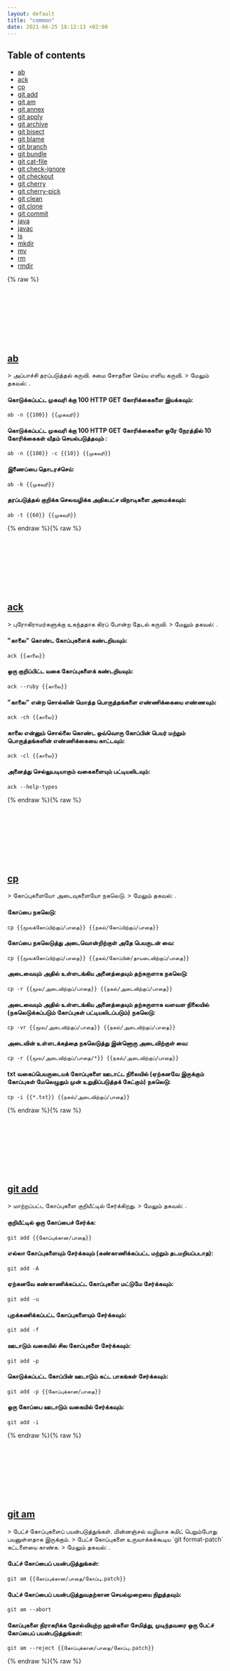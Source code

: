 ```yaml
---
layout: default
title: "common"
date: 2021-06-25 18:12:13 +02:00
---
```

## Table of contents
* <a href="#ab">ab</a>
* <a href="#ack">ack</a>
* <a href="#cp">cp</a>
* <a href="#git-add">git add</a>
* <a href="#git-am">git am</a>
* <a href="#git-annex">git annex</a>
* <a href="#git-apply">git apply</a>
* <a href="#git-archive">git archive</a>
* <a href="#git-bisect">git bisect</a>
* <a href="#git-blame">git blame</a>
* <a href="#git-branch">git branch</a>
* <a href="#git-bundle">git bundle</a>
* <a href="#git-cat-file">git cat-file</a>
* <a href="#git-check-ignore">git check-ignore</a>
* <a href="#git-checkout">git checkout</a>
* <a href="#git-cherry">git cherry</a>
* <a href="#git-cherry-pick">git cherry-pick</a>
* <a href="#git-clean">git clean</a>
* <a href="#git-clone">git clone</a>
* <a href="#git-commit">git commit</a>
* <a href="#java">java</a>
* <a href="#javac">javac</a>
* <a href="#ls">ls</a>
* <a href="#mkdir">mkdir</a>
* <a href="#mv">mv</a>
* <a href="#rm">rm</a>
* <a href="#rmdir">rmdir</a>

{% raw %}
<h2 id="ab">
  <a href="/ta/common/ab.html">ab</a> <a href="#ab"><svg class="icon">
    <use href="/assets/images/unicode_sprite.svg#link" />
  </svg></a>
</h2>
> அப்பாச்சி தரப்படுத்தல் கருவி. சுமை சோதனை செய்ய எளிய கருவி.
> மேலும் தகவல்: <https://httpd.apache.org/docs/current/programs/ab.html>.

#### கொடுக்கப்பட்ட முகவரி க்கு 100 HTTP GET கோரிக்கைகளை இயக்கவும்:
```shell
ab -n {{100}} {{முகவரி}}
```
#### கொடுக்கப்பட்ட முகவரி க்கு 100 HTTP GET கோரிக்கைகளை ஒரே நேரத்தில் 10 கோரிக்கைகள் வீதம் செயல்படுத்தவும் :
```shell
ab -n {{100}} -c {{10}} {{முகவரி}}
```
#### இணைப்பை தொடரச்செய்:
```shell
ab -k {{முகவரி}}
```
#### தரப்படுத்தல் குறிக்க செலவழிக்க அதிகபட்ச விநாடிகளை அமைக்கவும்:
```shell
ab -t {{60}} {{முகவரி}}
```
{% endraw %}{% raw %}
<h2 id="ack">
  <a href="/ta/common/ack.html">ack</a> <a href="#ack"><svg class="icon">
    <use href="/assets/images/unicode_sprite.svg#link" />
  </svg></a>
</h2>
> புரோகிராமர்களுக்கு உகந்ததாக கிரப் போன்ற தேடல் கருவி.
> மேலும் தகவல்: <https://beyondgrep.com/documentation/>.

#### "காலை" கொண்ட கோப்புகளைக் கண்டறியவும்:
```shell
ack {{காலை}}
```
#### ஒரு குறிப்பிட்ட வகை கோப்புகளைக் கண்டறியவும்:
```shell
ack --ruby {{காலை}}
```
#### "காலை" என்ற சொல்லின் மொத்த பொருத்தங்களை எண்ணிக்கையை எண்ணவும்:
```shell
ack -ch {{காலை}}
```
#### காலை என்னும் சொல்லை கொண்ட ஒவ்வொரு கோப்பின் பெயர் மற்றும் பொருத்தங்களின் எண்ணிக்கையை காட்டவும்:
```shell
ack -cl {{காலை}}
```
#### அனைத்து செல்லுபடியாகும் வகைகளையும் பட்டியலிடவும்:
```shell
ack --help-types
```
{% endraw %}{% raw %}
<h2 id="cp">
  <a href="/ta/common/cp.html">cp</a> <a href="#cp"><svg class="icon">
    <use href="/assets/images/unicode_sprite.svg#link" />
  </svg></a>
</h2>
> கோப்புகளையோ அடைவுகளையோ நகலெடு.
> மேலும் தகவல்: <https://www.gnu.org/software/coreutils/cp>.

#### கோப்பை நகலெடு:
```shell
cp {{மூலக்கோப்பிற்குப்/பாதை}} {{நகல்/கோப்பிற்குப்/பாதை}}
```
#### கோப்பை நகலெடுத்து அடைவொன்றிற்குள் அதே பெயருடன் வை:
```shell
cp {{மூலக்கோப்பிற்குப்/பாதை}} {{நகல்/கோப்பின்/தாயடைவிற்குப்/பாதை}}
```
#### அடைவையும் அதில் உள்ளடங்கிய அனைத்தையும் தற்சுருளாக நகலெடு:
```shell
cp -r {{மூல/அடைவிற்குப்/பாதை}} {{நகல்/அடைவிற்குப்/பாதை}}
```
#### அடைவையும் அதில் உள்ளடங்கிய அனைத்தையும் தற்சுருளாக வளவள நிலையில் (நகலெடுக்கப்படும் கோப்புகள் பட்டியலிடப்படும்) நகலெடு:
```shell
cp -vr {{மூல/அடைவிற்குப்/பாதை}} {{நகல்/அடைவிற்குப்/பாதை}}
```
#### அடைவின் உள்ளடக்கத்தை நகலெடுத்து இன்னொரு அடைவிற்குள் வை:
```shell
cp -r {{மூல/அடைவிற்குப்/பாதை/*}} {{நகல்/அடைவிற்குப்/பாதை}}
```
#### txt வகைப்பெயருடையக் கோப்புகளை ஊடாட்ட நிலையில் (ஏற்கனவே இருக்கும் கோப்புகள் மேலெழுதும் முன் உறுதிப்படுத்தக் கேட்கும்) நகலெடு:
```shell
cp -i {{*.txt}} {{நகல்/அடைவிற்குப்/பாதை}}
```
{% endraw %}{% raw %}
<h2 id="git-add">
  <a href="/ta/common/git-add.html">git add</a> <a href="#git-add"><svg class="icon">
    <use href="/assets/images/unicode_sprite.svg#link" />
  </svg></a>
</h2>
> மாற்றப்பட்ட கோப்புகளை குறியீட்டில் சேர்க்கிறது.
> மேலும் தகவல்: <https://git-scm.com/docs/git-add>.

#### குறியீட்டில் ஒரு கோப்பைச் சேர்க்க:
```shell
git add {{கோப்புக்கான/பாதை}}
```
#### எல்லா கோப்புகளையும் சேர்க்கவும் (கண்காணிக்கப்பட்ட மற்றும் தடமறியப்படாத):
```shell
git add -A
```
#### ஏற்கனவே கண்காணிக்கப்பட்ட கோப்புகளை மட்டுமே சேர்க்கவும்:
```shell
git add -u
```
#### புறக்கணிக்கப்பட்ட கோப்புகளையும் சேர்க்கவும்:
```shell
git add -f
```
#### ஊடாடும் வகையில் சில கோப்புகளை சேர்க்கவும்:
```shell
git add -p
```
#### கொடுக்கப்பட்ட கோப்பின் ஊடாடும் கட்ட பாகங்கள் சேர்க்கவும்:
```shell
git add -p {{கோப்புக்கான/பாதை}}
```
#### ஒரு கோப்பை ஊடாடும் வகையில் சேர்க்கவும்:
```shell
git add -i
```
{% endraw %}{% raw %}
<h2 id="git-am">
  <a href="/ta/common/git-am.html">git am</a> <a href="#git-am"><svg class="icon">
    <use href="/assets/images/unicode_sprite.svg#link" />
  </svg></a>
</h2>
> பேட்ச் கோப்புகளைப் பயன்படுத்துங்கள். மின்னஞ்சல் வழியாக கமிட் பெறும்போது பயனுள்ளதாக இருக்கும்.
> பேட்ச் கோப்புகளை உருவாக்கக்கூடிய `git format-patch` கட்டளையை காண்க.
> மேலும் தகவல்: <https://git-scm.com/docs/git-am>.

#### பேட்ச் கோப்பைப் பயன்படுத்துங்கள்:
```shell
git am {{கோப்புக்கான/பாதை/கோப்பு.patch}}
```
#### பேட்ச் கோப்பைப் பயன்படுத்துவதற்கான செயல்முறையை நிறுத்தவும்:
```shell
git am --abort
```
#### கோப்புகளை நிராகரிக்க தோல்வியுற்ற ஹன்களை சேமித்து, முடிந்தவரை ஒரு பேட்ச் கோப்பைப் பயன்படுத்துங்கள்:
```shell
git am --reject {{கோப்புக்கான/பாதை/கோப்பு.patch}}
```
{% endraw %}{% raw %}
<h2 id="git-annex">
  <a href="/ta/common/git-annex.html">git annex</a> <a href="#git-annex"><svg class="icon">
    <use href="/assets/images/unicode_sprite.svg#link" />
  </svg></a>
</h2>
> கோப்புகளை அவற்றின் உள்ளடக்கங்களை சரிபார்க்காமல், ஜிட் மூலம் நிர்வகிக்கவும்.
> ஒரு கோப்பு இணைக்கப்படும்போது, ​​அதன் உள்ளடக்கம் ஒரு முக்கிய மதிப்புக் கடைக்கு நகர்த்தப்படும், மேலும் உள்ளடக்கத்தை சுட்டிக்காட்டும் ஒரு சிம்லிங்க் செய்யப்படுகிறது.
> மேலும் தகவல்: <https://git-annex.branchable.com>.

#### உதவி:
```shell
git annex help
```
#### `git annex` உடன் ஒரு களஞ்சியத்தை தொடங்கவும்:
```shell
git annex init
```
#### ஒரு கோப்பைச் சேர்க்கவும்:
```shell
git annex add {{கோப்பு_அல்லது_கோப்பகத்திற்கான/பாதை}}
```
#### ஒரு கோப்பு அல்லது கோப்பகத்தின் தற்போதைய நிலையைக் காட்டு:
```shell
git annex status {{கோப்பு_அல்லது_கோப்பகத்திற்கான/பாதை}}
```
#### தொலைநிலையுடன் உள்ளூர் களஞ்சியத்தை ஒத்திசைக்கவும்:
```shell
git annex {{தொலைநிலை}}
```
#### ஒரு கோப்பு அல்லது கோப்பகத்தைப் பெறுங்கள்:
```shell
git annex get {{கோப்பு_அல்லது_கோப்பகத்திற்கான/பாதை}}
```
{% endraw %}{% raw %}
<h2 id="git-apply">
  <a href="/ta/common/git-apply.html">git apply</a> <a href="#git-apply"><svg class="icon">
    <use href="/assets/images/unicode_sprite.svg#link" />
  </svg></a>
</h2>
> கோப்புகள் மற்றும் / அல்லது குறியீட்டுக்கு ஒரு இணைப்பு பயன்படுத்தவும்.
> மேலும் தகவல்: <https://git-scm.com/docs/git-apply>.

#### இணைக்கப்பட்ட கோப்புகளைப் பற்றிய செய்திகளை அச்சிடுங்கள்:
```shell
git apply --verbose {{கோப்புக்கான/பாதை}}
```
#### இணைக்கப்பட்ட கோப்புகளை குறியீட்டில் பயன்படுத்தவும் மற்றும் சேர்க்கவும்:
```shell
git apply --index {{கோப்புக்கான/பாதை}}
```
#### ரிமோட் பேட்ச் கோப்பைப் பயன்படுத்துங்கள்:
```shell
curl {{https://example.com/கோப்பு.patch}} | git apply
```
#### உள்ளீட்டிற்கான வெளியீட்டு வேறுபாடு நிலை மற்றும் இணைப்பு பொருந்தும்:
```shell
git apply --stat --apply {{கோப்புக்கான/பாதை}}
```
#### பேட்சை தலைகீழாகப் பயன்படுத்துங்கள்:
```shell
git apply --reverse {{கோப்புக்கான/பாதை}}
```
#### பேட்ச் முடிவை குறியீட்டில் வேலை செய்யும் மரத்தை மாற்றாமல் சேமிக்கவும்:
```shell
git apply --cache {{கோப்புக்கான/பாதை}}
```
{% endraw %}{% raw %}
<h2 id="git-archive">
  <a href="/ta/common/git-archive.html">git archive</a> <a href="#git-archive"><svg class="icon">
    <use href="/assets/images/unicode_sprite.svg#link" />
  </svg></a>
</h2>
> பெயரிடப்பட்ட மரத்திலிருந்து கோப்புகளின் காப்பகத்தை உருவாக்கவும்.
> மேலும் தகவல்: <https://git-scm.com/docs/git-archive>.

#### தற்போதைய HEAD இன் உள்ளடக்கங்களிலிருந்து ஒரு தார் காப்பகத்தை உருவாக்கி அதை நிலையான வெளியீட்டில் அச்சிடுக:
```shell
git archive --verbose HEAD
```
#### தற்போதைய HEAD இலிருந்து ஒரு ஜிப் காப்பகத்தை உருவாக்கி அதை நிலையான வெளியீட்டில் அச்சிடுக:
```shell
git archive --verbose --format=zip HEAD
```
#### மேலே உள்ளதைப் போலவே, ஆனால் கோப்புக்கு ஜிப் காப்பகத்தை எழுதவும்:
```shell
git archive --verbose --output={{கோப்புக்கான/பாதை/கோப்பு.zip}} HEAD
```
#### ஒரு குறிப்பிட்ட கிளையில் சமீபத்திய உறுதிப்பாட்டின் உள்ளடக்கங்களிலிருந்து தார் காப்பகத்தை உருவாக்கவும்:
```shell
git archive --output={{கோப்புக்கான/பாதை/கோப்பு.tar}} {{கிளை_பெயர்}}
```
#### ஒரு குறிப்பிட்ட கோப்பகத்தின் உள்ளடக்கங்களிலிருந்து தார் காப்பகத்தை உருவாக்கவும்:
```shell
git archive --output={{கோப்புக்கான/பாதை/கோப்பு.tar}} HEAD:{{கோப்பகத்திற்கான/பாதை}}
```
#### ஒவ்வொரு கோப்பிற்கும் ஒரு குறிப்பிட்ட கோப்பகத்திற்குள் காப்பகப்படுத்த ஒரு பாதையைத் தயாரிக்கவும்:
```shell
git archive --output={{கோப்புக்கான/பாதை/கோப்பு.tar}} --prefix={{தயார்படுத்தும்/பாதை}}/ HEAD
```
{% endraw %}{% raw %}
<h2 id="git-bisect">
  <a href="/ta/common/git-bisect.html">git bisect</a> <a href="#git-bisect"><svg class="icon">
    <use href="/assets/images/unicode_sprite.svg#link" />
  </svg></a>
</h2>
> ஒரு பிழையை அறிமுகப்படுத்திய உறுதிப்பாட்டைக் கண்டுபிடிக்க பைனரி தேடலைப் பயன்படுத்தவும்.
> தவறான உறுதிப்பாட்டை படிப்படியாகக் குறைக்க கிட் தானாகவே கமிட் வரைபடத்தில் முன்னும் பின்னுமாக குதிக்கிறது.
> மேலும் தகவல்: <https://git-scm.com/docs/git-bisect>.

#### அறியப்பட்ட தரமற்ற கமிட் மற்றும் அறியப்பட்ட சுத்தமான (பொதுவாக பழையது) வரம்புக்குட்பட்ட ஒரு கமிட் வரம்பில் ஒரு இரு அமர்வு தொடங்கவும்:
```shell
git bisect start {{மோசமான_கமிட்}} {{நல்ல_கமிட்}}
```
#### `git bisect` தேர்ந்தெடுக்கும் ஒவ்வொரு உறுதிப்பாட்டிற்கும், சிக்கலுக்காக அதைச் சோதித்தபின் அதை" கெட்டது "அல்லது" நல்லது "என்று குறிக்கவும்:
```shell
git bisect {{good|bad}}
```
#### `git bisect` தவறான செயலை சுட்டிக்காட்டிய பின், இருசக்கர அமர்வை முடித்துவிட்டு முந்தைய கிளைக்குத் திரும்புக:
```shell
git bisect reset
```
#### ஒரு பிரிவின் போது ஒரு உறுதிப்பாட்டைத் தவிர்க்கவும் (எ.கா. வேறுபட்ட பிரச்சினை காரணமாக சோதனைகளில் தோல்வியுற்றது):
```shell
git bisect skip
```
{% endraw %}{% raw %}
<h2 id="git-blame">
  <a href="/ta/common/git-blame.html">git blame</a> <a href="#git-blame"><svg class="icon">
    <use href="/assets/images/unicode_sprite.svg#link" />
  </svg></a>
</h2>
> ஒரு கோப்பின் ஒவ்வொரு வரியிலும் கமிட் ஹாஷ் மற்றும் கடைசி எழுத்தாளரைக் காட்டு.
> மேலும் தகவல்: <https://git-scm.com/docs/git-blame>.

#### எழுத்தாளர் பெயருடன் கோப்பை அச்சிட்டு ஒவ்வொரு வரியிலும் ஹாஷ் செய்யுங்கள்:
```shell
git blame {{கோப்பு}}
```
#### எழுத்தாளர் மின்னஞ்சலுடன் கோப்பை அச்சிட்டு ஒவ்வொரு வரியிலும் ஹாஷ் செய்யுங்கள்:
```shell
git blame -e {{கோப்பு}}
```
{% endraw %}{% raw %}
<h2 id="git-branch">
  <a href="/ta/common/git-branch.html">git branch</a> <a href="#git-branch"><svg class="icon">
    <use href="/assets/images/unicode_sprite.svg#link" />
  </svg></a>
</h2>
> கிளைகளுடன் வேலை செய்வதற்கான பிரதான கிட் கட்டளை.
> மேலும் தகவல்: <https://git-scm.com/docs/git-branch>.

#### கணினியில் உள்ள அனைத்து கிளைகளையும் பட்டியலிடுங்கள். தற்போதைய கிளை `*` ஆல் சிறப்பிக்கப்படுகிறது:
```shell
git branch
```
#### அனைத்து கிளைகளையும் பட்டியலிடுங்கள் (கணினி மற்றும் தொலை களஞ்சியங்களில்):
```shell
git branch -a
```
#### தற்போதைய கிளையின் பெயரைக் காட்டு:
```shell
git branch --show-current
```
#### தற்போதைய கமிட்டின் அடிப்படையில் புதிய கிளையை உருவாக்கவும்:
```shell
git branch {{கிளையின்_பெயர்}}
```
#### ஒரு குறிப்பிட்ட கமிட்டின் அடிப்படையில் புதிய கிளையை உருவாக்கவும்:
```shell
git branch {{கிளையின்_பெயர்}} {{கமிட்_ஹாஷ்}}
```
#### ஒரு கிளையின் மறுபெயரிடு (இதை செய்ய அந்த கிளையை செக்கவுட் செய்த்திருக்க கூடாது):
```shell
git branch -m {{பழைய_கிளையின்_பெயர்}} {{புதிய_கிளையின்_பெயர்}}
```
#### கணினியில் ஒரு கிளையை நீக்கு (இதை செய்ய அந்த கிளையை செக்கவுட் செய்த்திருக்க கூடாது):
```shell
git branch -d {{கிளையின்_பெயர்}}
```
#### தொலை களஞ்சியத்தில் ஒரு கிளையை நீக்கு:
```shell
git push {{தொலை_களஞ்சிய_பெயர்}} --delete {{தொலை_கிளையின்_பெயர்}}
```
{% endraw %}{% raw %}
<h2 id="git-bundle">
  <a href="/ta/common/git-bundle.html">git bundle</a> <a href="#git-bundle"><svg class="icon">
    <use href="/assets/images/unicode_sprite.svg#link" />
  </svg></a>
</h2>
> ஒரு காப்பக கோப்பில் பொருள்கள் மற்றும் குறிப்புகளை தொகுக்கவும்.
> மேலும் தகவல்: <https://git-scm.com/docs/git-bundle>.

#### ஒரு குறிப்பிட்ட கிளையின் அனைத்து பொருள்கள் மற்றும் குறிப்புகளைக் கொண்ட ஒரு மூட்டை கோப்பை உருவாக்கவும்:
```shell
git bundle create {{கோப்புக்கான/பாதை/கோப்பு.bundle}} {{கிளையின்_பெயர்}}
```
#### அனைத்து கிளைகளின் மூட்டை கோப்பை உருவாக்கவும்:
```shell
git bundle create {{கோப்புக்கான/பாதை/கோப்பு.bundle}} --all
```
#### தற்போதைய கிளையின் கடைசி 5 கமிட்டுகளின் மூட்டை கோப்பை உருவாக்கவும்:
```shell
git bundle create {{கோப்புக்கான/பாதை/கோப்பு.bundle}} -{{5}} {{HEAD}}
```
#### சமீபத்திய 7 நாட்களின் மூட்டை கோப்பை உருவாக்கவும்:
```shell
git bundle create {{கோப்புக்கான/பாதை/கோப்பு.bundle}} --since={{7.days}} {{HEAD}}
```
#### ஒரு மூட்டை கோப்பு தற்போதைய களஞ்சியத்தில் செல்லுபடியாகும் மற்றும் பயன்படுத்தலாம் என்பதை சரிபார்க்கவும்:
```shell
git bundle verify {{கோப்புக்கான/பாதை/கோப்பு.bundle}}
```
#### ஒரு மூட்டையில் உள்ள குறிப்புகளின் பட்டியலை நிலையான வெளியீட்டில் அச்சிடுக:
```shell
git bundle unbundle {{கோப்புக்கான/பாதை/கோப்பு.bundle}}
```
#### ஒரு மூட்டை கோப்பிலிருந்து ஒரு குறிப்பிட்ட கிளையை தற்போதைய களஞ்சியத்தில் இணைக்கவும்:
```shell
git pull {{கோப்புக்கான/பாதை/கோப்பு.bundle}} {{கிளையின்_பெயர்}}
```
{% endraw %}{% raw %}
<h2 id="git-cat-file">
  <a href="/ta/common/git-cat-file.html">git cat-file</a> <a href="#git-cat-file"><svg class="icon">
    <use href="/assets/images/unicode_sprite.svg#link" />
  </svg></a>
</h2>
> கிட் களஞ்சிய பொருள்களுக்கான உள்ளடக்கம் அல்லது வகை மற்றும் அளவு தகவல்களை வழங்கவும்.
> மேலும் தகவல்: <https://git-scm.com/docs/git-cat-file>.

#### HEAD கமிட்டின் அளவை பைட்டுகளில் பெறுங்கள்:
```shell
git cat-file -s HEAD
```
#### கொடுக்கப்பட்ட கிட் பொருளின் வகையை (குமிழ், மரம், கமிட், டேக்) பெறுங்கள்:
```shell
git cat-file -t {{8c442dc3}}
```
#### கொடுக்கப்பட்ட கிட் பொருளின் உள்ளடக்கத்தை அதன் வகையின் அடிப்படையில் அழகாக அச்சிடுக:
```shell
git cat-file -p {{HEAD~2}}
```
{% endraw %}{% raw %}
<h2 id="git-check-ignore">
  <a href="/ta/common/git-check-ignore.html">git check-ignore</a> <a href="#git-check-ignore"><svg class="icon">
    <use href="/assets/images/unicode_sprite.svg#link" />
  </svg></a>
</h2>
> (".gitignore") கோப்புகளை புறக்கணிக்கவும் / விலக்கவும் பகுப்பாய்வு செய்து பிழைத்திருத்தம் செய்யுங்கள்.
> மேலும் தகவல்: <https://git-scm.com/docs/git-check-ignore>.

#### ஒரு கோப்பு அல்லது கோப்புறை புறக்கணிக்கப்பட்டுள்ளதா என சரிபார்க்கவும்:
```shell
git check-ignore {{கோப்பு_அல்லது_கோப்புறைக்கான/பாதை}}
```
#### பல கோப்புகள் அல்லது கோப்பகங்கள் புறக்கணிக்கப்படுகின்றனவா என்பதைச் சரிபார்க்கவும்:
```shell
git check-ignore {{கோப்புக்கான_பாதை}} {{கோப்புறைக்கான_பாதை}}
```
#### stdin இலிருந்து ஒரு வரியில் ஒன்றுக்கு பாதை பெயர்களைப் பயன்படுத்தவும்:
```shell
git check-ignore --stdin < {{கோப்பு_பட்டியலுக்கான/பாதை}}
```
#### குறியீட்டை சரிபார்க்க வேண்டாம் (பாதைகள் ஏன் கண்காணிக்கப்பட்டன மற்றும் புறக்கணிக்கப்படவில்லை என்பதை பிழைத்திருத்த பயன்படுகிறது):
```shell
git check-ignore --no-index {{கோப்புகள்_அல்லது_கோப்புறைகளுக்கான/பாதை}}
```
#### ஒவ்வொரு பாதைக்கும் பொருந்தும் முறை பற்றிய விவரங்களைச் சேர்க்கவும்:
```shell
git check-ignore --verbose {{கோப்புகள்_அல்லது_கோப்புறைகளுக்கான/பாதை}}
```
{% endraw %}{% raw %}
<h2 id="git-checkout">
  <a href="/ta/common/git-checkout.html">git checkout</a> <a href="#git-checkout"><svg class="icon">
    <use href="/assets/images/unicode_sprite.svg#link" />
  </svg></a>
</h2>
> வேலை செய்யும் மரத்திற்கு ஒரு கிளை அல்லது பாதைகளை செக்கவுட் செய்ய.
> மேலும் தகவல்: <https://git-scm.com/docs/git-checkout>.

#### புதிய கிளையை உருவாக்கி மாறவும்:
```shell
git checkout -b {{கிளையின்_பெயர்}}
```
#### ஒரு குறிப்பிட்ட குறிப்பை அடிப்படையாகக் கொண்டு புதிய கிளையை உருவாக்கி மாறவும் (கிளை, தொலை / கிளை, குறிச்சொல் சரியான குறிப்புகளின் எடுத்துக்காட்டுகள்):
```shell
git checkout -b {{கிளையின்_பெயர்}} {{குறிப்பு}}
```
#### ஏற்கனவே உள்ள உள்ளூர் கிளைக்கு மாறவும்:
```shell
git checkout {{கிளையின்_பெயர்}}
```
#### முன்பு செக்கவுட்ச்செய்யப்பட்ட கிளைக்கு மாறவும்:
```shell
git checkout -
```
#### ஏற்கனவே உள்ள தொலை கிளைக்கு மாறவும்:
```shell
git checkout --track {{தொலை_பெயர்}}/{{கிளையின்_பெயர்}}
```
#### தற்போதைய கோப்பகத்தில் நிலையற்ற அனைத்து மாற்றங்களையும் நிராகரிக்கவும் (செயல்தவிர் போன்ற கட்டளைகளுக்கு `git reset` ஐப் பார்க்கவும்):
```shell
git checkout .
```
#### கொடுக்கப்பட்ட கோப்பில் நிலையற்ற மாற்றங்களை நிராகரிக்கவும்:
```shell
git checkout {{கோப்பு_பெயர்}}
```
#### தற்போதைய கோப்பகத்தில் ஒரு கோப்பை ஒரு குறிப்பிட்ட கிளையில் செய்த பதிப்போடு மாற்றவும்:
```shell
git checkout {{கிளையின்_பெயர்}} -- {{கோப்பு_பெயர்}}
```
{% endraw %}{% raw %}
<h2 id="git-cherry-pick">
  <a href="/ta/common/git-cherry-pick.html">git cherry-pick</a> <a href="#git-cherry-pick"><svg class="icon">
    <use href="/assets/images/unicode_sprite.svg#link" />
  </svg></a>
</h2>
> தற்போதுள்ள கமிட்டுகளால் அறிமுகப்படுத்தப்பட்ட மாற்றங்களை தற்போதைய கிளையில் பயன்படுத்துங்கள்.
> மற்றொரு கிளையில் மாற்றங்களைப் பயன்படுத்த, முதலில் விரும்பிய கிளைக்கு மாற `git checkout` ஐப் பயன்படுத்தவும்.
> மேலும் தகவல்: <https://git-scm.com/docs/git-cherry-pick>.

#### தற்போதைய கிளைக்கு ஒரு கமிட்டை பயன்படுத்துங்கள்:
```shell
git cherry-pick {{கமிட்}}
```
#### தற்போதைய கிளையில் பலவிதமான கமிட்டுகளைப் பயன்படுத்துங்கள் (மேலும் `git rebase --onto` பார்க்கவும் ):
```shell
git cherry-pick {{தொடக்க_கமிட்}}~..{{முடிவு_கமிட்}}
```
#### தற்போதைய கிளைக்கு பல (வரிசை அல்லாத) கமிட்டுகளைப் பயன்படுத்துங்கள்:
```shell
git cherry-pick {{கமிட்_1}} {{கமிட்_2}}
```
#### ஒரு கமிட்டை உருவாக்காமல், பணிபுரியும் கோப்பகத்தில் ஒரு கமிட்டின் மாற்றங்களைச் சேர்க்கவும்:
```shell
git cherry-pick -n {{கமிட்}}
```
{% endraw %}{% raw %}
<h2 id="git-cherry">
  <a href="/ta/common/git-cherry.html">git cherry</a> <a href="#git-cherry"><svg class="icon">
    <use href="/assets/images/unicode_sprite.svg#link" />
  </svg></a>
</h2>
> அப்ஸ்ட்ரீமில் இன்னும் பயன்படுத்தப்படாத கமிட்டுகளைக் கண்டறியவும்.
> மேலும் தகவல்: <https://git-scm.com/docs/git-cherry>.

#### அப்ஸ்ட்ரீமில் சமமான கமிட்டுகளுடன் கமிட்டுகளையும் (அவற்றின் செய்திகளையும்) காட்டு:
```shell
git cherry -v
```
#### வேறு அப்ஸ்ட்ரீம் மற்றும் தலைப்பு கிளையை குறிப்பிடவும்:
```shell
git cherry {{தோற்றம்}} {{தலைப்பு}}
```
#### கொடுக்கப்பட்ட வரம்புக்குள் கமிட்களை கட்டுப்படுத்து:
```shell
git cherry {{தோற்றம்}} {{தலைப்பு}} {{அடித்தளம்}}
```
{% endraw %}{% raw %}
<h2 id="git-clean">
  <a href="/ta/common/git-clean.html">git clean</a> <a href="#git-clean"><svg class="icon">
    <use href="/assets/images/unicode_sprite.svg#link" />
  </svg></a>
</h2>
> கண்காணிக்கப்படாத கோப்புகளை பணியிடத்திலிருந்து அகற்றவும்.
> மேலும் தகவல்: <https://git-scm.com/docs/git-clean>.

#### கிட் மூலம் கண்காணிக்கப்படாத கோப்புகளை நீக்கு:
```shell
git clean
```
#### கிட் மூலம் கண்காணிக்கப்படாத கோப்புகளை ஊடாடும் வகையில் நீக்கு:
```shell
git clean -i
```
#### எந்த கோப்புகள் உண்மையில் நீக்கப்படாமல் நீக்கப்படும் என்பதைக் காட்டு:
```shell
git clean --dry-run
```
#### கிட் மூலம் கண்காணிக்கப்படாத கோப்புகளை கட்டாயமாக நீக்கு:
```shell
git clean -f
```
#### கிட் மூலம் கண்காணிக்கப்படாத கோப்பகங்களை கட்டாயமாக நீக்கு:
```shell
git clean -fd
```
#### `.gitignore` மற்றும் `.git/info/exclude` ஆகியவற்றில் புறக்கணிக்கப்பட்ட கோப்புகள் உட்பட, தடமறியப்படாத கோப்புகளை நீக்கு:
```shell
git clean -x
```
{% endraw %}{% raw %}
<h2 id="git-clone">
  <a href="/ta/common/git-clone.html">git clone</a> <a href="#git-clone"><svg class="icon">
    <use href="/assets/images/unicode_sprite.svg#link" />
  </svg></a>
</h2>
> ஏற்கனவே உள்ள ஒரு களஞ்சியத்தை குளோன் செய்யுங்கள்.
> மேலும் தகவல்: <https://git-scm.com/docs/git-clone>.

#### ஏற்கனவே உள்ள ஒரு களஞ்சியத்தை குளோன் செய்யுங்கள்:
```shell
git clone {{தொலை_களஞ்சிய_இடம்}}
```
#### இருக்கும் களஞ்சியத்தையும் அதன் துணை தொகுதிகளையும் குளோன் செய்யுங்கள்:
```shell
git clone --recursive {{தொலை_களஞ்சிய_இடம்}}
```
#### கணினியில் உள்ள ஒரு களஞ்சியத்தை குளோன் செய்யுங்கள்:
```shell
git clone -l {{கணினியில்/உள்ள/களஞ்சியத்தின்/பாதை}}
```
#### அமைதியாக குளோன்:
```shell
git clone -q {{தொலை_களஞ்சிய_இடம்}}
```
#### இயல்புநிலை கிளையில் மிகச் சமீபத்திய 10 கமிட்டுகளை மட்டுமே பெறும் களஞ்சியத்தை குளோன் செய்யுங்கள் (நேரத்தைச் சேமிக்க பயனுள்ளதாக இருக்கும்):
```shell
git clone --depth {{10}} {{தொலை_களஞ்சிய_இடம்}}
```
{% endraw %}{% raw %}
<h2 id="git-commit">
  <a href="/ta/common/git-commit.html">git commit</a> <a href="#git-commit"><svg class="icon">
    <use href="/assets/images/unicode_sprite.svg#link" />
  </svg></a>
</h2>
> கோப்புகளை களஞ்சியத்திற்கு கமிட்செய்ய.
> மேலும் தகவல்: <https://git-scm.com/docs/git-commit>.

#### ஒரு செய்தியுடன் களஞ்சியத்திற்கு அரங்குக் கோப்புகளை கமிட் செய்யுங்கள்:
```shell
git commit -m "{{செய்தி}}"
```
#### அனைத்து மாற்றியமைக்கப்பட்ட கோப்புகளையும் தானாக நிலைநிறுத்து, செய்தியுடன் கமிட் செய்யுங்கள்:
```shell
git commit -a -m "{{செய்தி}}"
```
#### கடைசி கட்டத்தை தற்போதைய நிலை மாற்றங்களுடன் கமிட் செய்யுங்கள்:
```shell
git commit --amend
```
#### குறிப்பிட்ட (ஏற்கனவே அரங்கேற்றப்பட்ட) கோப்புகளை மட்டுமே கமிட் செய்யுங்கள்:
```shell
git commit {{எனது/கோப்பு1க்கான/பாதை}} {{எனது/கோப்பு2க்கான/பாதை}}
```
{% endraw %}{% raw %}
<h2 id="java">
  <a href="/ta/common/java.html">java</a> <a href="#java"><svg class="icon">
    <use href="/assets/images/unicode_sprite.svg#link" />
  </svg></a>
</h2>
> ஜாவா பயன்பாட்டு துவக்கி.
> மேலும் தகவல்: <https://java.com>.

#### ஒரு main செயல்பாட்டைக் கொண்ட ஜாவா .class கோப்பை வெறும் class பெயரை பயன்படுத்தி இயக்கவும்:
```shell
java {{class_பெயரை}}
```
#### ஒரு .jar நிரலை இயக்கவும்:
```shell
java -jar {{கோபின்_பெயர்.jar}}
```
#### போர்ட் 5005 இல் இணைக்க காத்திருக்கும் பிழைதிருத்தி .jar நிரலை இயக்கவும்:
```shell
java -agentlib:jdwp=transport=dt_socket,server=y,suspend=y,address=*:5005 -jar {{கோபின்_பெயர்.jar}}
```
#### JDK, JRE மற்றும் HotSpot மென்பொருள் பதிப்புகள் காண்பி:
```shell
java -version
```
#### java கட்டளைக்கான பயன்பாட்டு தகவலை காண்பி:
```shell
java -help
```
{% endraw %}{% raw %}
<h2 id="javac">
  <a href="/ta/common/javac.html">javac</a> <a href="#javac"><svg class="icon">
    <use href="/assets/images/unicode_sprite.svg#link" />
  </svg></a>
</h2>
> ஜாவா நிரல்மொழிமாற்றி.

#### `.java` கோப்பை நிரல்மொழிமாற்ற:
```shell
javac {{கோப்பு.java}}
```
#### பல `.java` கோப்புகளை நிரல்மொழிமாற்ற:
```shell
javac {{கோப்பு1.java}} {{கோப்பு2.java}} {{கோப்பு3.java}}
```
#### தற்போதைய கோப்பகத்தில் அனைத்து `.java` கோப்புகளையும் நிரல்மொழிமாற்ற:
```shell
javac {{*.java}}
```
#### ஒரு `.java` கோப்பை நிரல்மொழிமாற்றி, அதன் விளைவாக வரும் `.class` கோப்பை ஒரு குறிப்பிட்ட கோப்பகத்தில் வைக்கவும்:
```shell
javac -d {{கோப்புறையை/குறிவைக்கும்/பாதை}} {{கோப்பு.java}}
```
{% endraw %}{% raw %}
<h2 id="ls">
  <a href="/ta/common/ls.html">ls</a> <a href="#ls"><svg class="icon">
    <use href="/assets/images/unicode_sprite.svg#link" />
  </svg></a>
</h2>
> அடைவு உள்ளடக்கத்தைப் பட்டியலிடு.
> மேலும் தகவல்: <https://www.gnu.org/software/coreutils/ls>.

#### கோப்புகளை வரிக்கொன்றாகப் பட்டியலிடு:
```shell
ls -1
```
#### மறைவான கோப்புகளுட்பட அனைத்துக் கோப்புகளையும் பட்டியலிடு:
```shell
ls -a
```
#### அனைத்துக் கோப்புகளையும் முழு விவரங்களுடன் (அனுமதி, உடைமை, கோப்பளவு, மாற்றமைத்தத் தேதி) பட்டியலிடு:
```shell
ls -la
```
#### கோப்பளவு படிப்பதற்கெளிய அலகுகளில் (KiB, MiB, GiB) காண்பிக்கப்பட்ட முழு விவரப் பட்டியல்:
```shell
ls -lh
```
#### கோப்பளவால் இறங்குமுகமாக வரிசைப்படுத்தப்பட்ட முழு விவரப் பட்டியல்:
```shell
ls -lS
```
#### மாற்றமைத்தத் தேதியால் காலவரிசைப்படுத்தப்பட்ட (பழையதிலிருந்துத் துவங்கி) முழு விவரப் பட்டியல்:
```shell
ls -ltr
```
{% endraw %}{% raw %}
<h2 id="mkdir">
  <a href="/ta/common/mkdir.html">mkdir</a> <a href="#mkdir"><svg class="icon">
    <use href="/assets/images/unicode_sprite.svg#link" />
  </svg></a>
</h2>
> அடைவை உருவாக்கு.
> மேலும் தகவல்: <https://www.gnu.org/software/coreutils/mkdir>.

#### அடைவொன்றைத் தற்போதைய அடைவிலோக் குறிப்பிட்ட பாதையிலோ உருவாக்கு:
```shell
mkdir {{அடைவு}}
```
#### அடைவையும் ஏற்கனவே இல்லையெனில் அதன் தாயடைவுகளையும் தற்சுருளாக உருவாக்கு:
```shell
mkdir -p {{அடைவிற்குப்/பாதை}}
```
{% endraw %}{% raw %}
<h2 id="mv">
  <a href="/ta/common/mv.html">mv</a> <a href="#mv"><svg class="icon">
    <use href="/assets/images/unicode_sprite.svg#link" />
  </svg></a>
</h2>
> கோப்புகளையோ அடைவுகளையோ நகர்த்து அல்லது மறுபெயரிடு.
> மேலும் தகவல்: <https://www.gnu.org/software/coreutils/mv>.

#### கோப்பை ஓரிடத்திலிருந்து இன்னோரிடத்திற்கு நகர்த்து:
```shell
mv {{மூலப்பாதை}} {{குறிபாதை}}
```
#### ஏற்கனவே இருக்கும் கோப்புகள் மேலெழுதும் முன் உறுதிப்படுத்தாதே:
```shell
mv -f {{மூலப்பாதை}} {{குறிபாதை}}
```
#### ஏற்கனவே இருக்கும் கோப்புகள் மேலெழுதும் முன் கோப்பு அனுமதிகளைப் பொருட்படுத்தாது உறுதிப்படுத்து:
```shell
mv -i {{மூலக்கோப்பு}} {{குறிகோப்பு}}
```
#### ஏற்கனவே இருக்கும் கோப்புகள் மேலெழுதாதே:
```shell
mv -n {{மூலக்கோப்பு}} {{குறிகோப்பு}}
```
#### கோப்புகளை வளவள நிலையில் (நகர்த்தப்படும் கோப்புகள் பட்டியலிடப்படும்) நகர்த்து:
```shell
mv -v {{மூலக்கோப்பு}} {{குறிகோப்பு}}
```
{% endraw %}{% raw %}
<h2 id="rm">
  <a href="/ta/common/rm.html">rm</a> <a href="#rm"><svg class="icon">
    <use href="/assets/images/unicode_sprite.svg#link" />
  </svg></a>
</h2>
> கோப்புகளையோ அடைவுகளையோ அழி.
> மேலும் தகவல்: <https://www.gnu.org/software/coreutils/rm>.

#### கோப்புகளை அழி:
```shell
rm {{கோப்பொன்றிற்குப்/பாதை}} {{கோப்பின்னொன்றிற்குப்/பாதை}}
```
#### அடைவொன்றையும் அதில் உள்ளடங்கிய அனைத்தையும் தற்சுருளாக அழி:
```shell
rm -r {{அடைவிற்குப்/பாதை}}
```
#### உறுதிப்படுத்தக் கேட்காமலும் பிழை செய்திகளைக் காட்டாமலும் அடைவொன்றை அழி:
```shell
rm -rf {{அடைவிற்குப்/பாதை}}
```
#### ஒவ்வொருக் கோப்பையும் அழிப்பதற்கு முன் உறுதிப்படுத்து:
```shell
rm -i {{கோப்புகள்}}
```
#### கோப்புகளை வளவள நிலையில் (அழிக்கப்படும் கோப்புகள் பட்டியலிடப்படும்) அழி:
```shell
rm -v {{அடைவிற்குப்/பாதை/*}}
```
{% endraw %}{% raw %}
<h2 id="rmdir">
  <a href="/ta/common/rmdir.html">rmdir</a> <a href="#rmdir"><svg class="icon">
    <use href="/assets/images/unicode_sprite.svg#link" />
  </svg></a>
</h2>
> அடைவை அழி.
> மேலும் தகவல்: <https://www.gnu.org/software/coreutils/rmdir>.

#### அடைவு வெறுமையாகயிருந்தால் அதனை அழி. உள்ளடக்கமுடைய அடைவை நீக்க `rm` யைப் பயன்படுத்தவும்:
```shell
rmdir {{அடைவிற்குப்/பாதை}}
```
#### அடைவுகளை தற்சுருளாக அழி (உட்பொதிவான அடைவுகளை அழிக்கப் பயன்படும்):
```shell
rmdir -p {{அடைவிற்குப்/பாதை}}
```
{% endraw %}